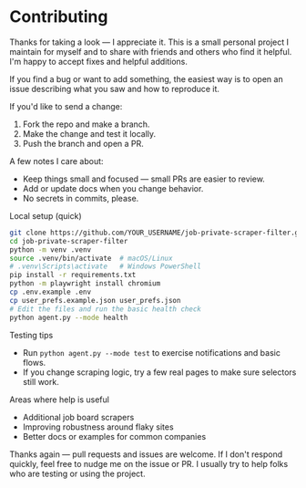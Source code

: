 # Contributing


Thanks for taking a look — I appreciate it. This is a small personal project I maintain for myself and to share with friends and others who find it helpful. I'm happy to accept fixes and helpful additions.

If you find a bug or want to add something, the easiest way is to open an issue describing what you saw and how to reproduce it.

If you'd like to send a change:

1. Fork the repo and make a branch.
2. Make the change and test it locally.
3. Push the branch and open a PR.

A few notes I care about:
- Keep things small and focused — small PRs are easier to review.
- Add or update docs when you change behavior.
- No secrets in commits, please.

Local setup (quick)

```bash
git clone https://github.com/YOUR_USERNAME/job-private-scraper-filter.git
cd job-private-scraper-filter
python -m venv .venv
source .venv/bin/activate  # macOS/Linux
# .venv\Scripts\activate   # Windows PowerShell
pip install -r requirements.txt
python -m playwright install chromium
cp .env.example .env
cp user_prefs.example.json user_prefs.json
# Edit the files and run the basic health check
python agent.py --mode health
```

Testing tips
- Run `python agent.py --mode test` to exercise notifications and basic flows.
- If you change scraping logic, try a few real pages to make sure selectors still work.

Areas where help is useful
- Additional job board scrapers
- Improving robustness around flaky sites
- Better docs or examples for common companies

Thanks again — pull requests and issues are welcome. If I don't respond quickly, feel free to nudge me on the issue or PR. I usually try to help folks who are testing or using the project.
